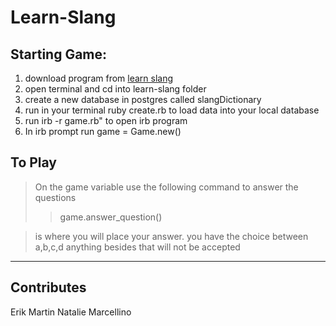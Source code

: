 # Learn-Slang

## Starting Game:
1.  download program from [learn slang](https://github.com/marcellino-ornelas/learn-slang)
2.  open terminal and cd into learn-slang folder
3.  create a new database in postgres called slangDictionary
4.  run in your terminal ruby create\.rb to load data into your local database
5.  run irb -r game\.rb" to open irb program
6.  In irb prompt run game = Game.new\(<Enter your name>\)

## To Play
> On the game variable use the following command to answer the questions
>> game.answer_question\(<Answer>\)

> <Answer> is where you will place your answer\. you have the choice between a,b,c,d anything besides that will not be accepted

*****

## Contributes
Erik
Martin
Natalie
Marcellino
